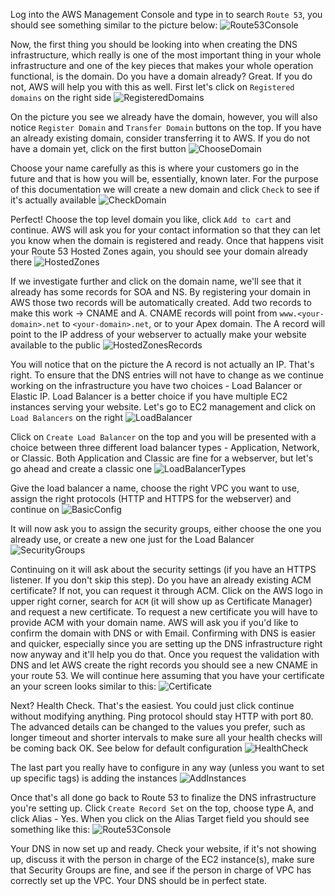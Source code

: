 Log into the AWS Management Console and type in to search `Route 53`, you should see something similar to the picture below:
![Route53Console](Project0-DNS1.png)

Now, the first thing you should be looking into when creating the DNS infrastructure, which really is one of the most important thing in your whole infrastructure and one of the key pieces that makes your whole operation functional, is the domain. Do you have a domain already? Great. If you do not, AWS will help you with this as well. First let's click on `Registered domains` on the right side
![RegisteredDomains](Project0-DNS2.png)

On the picture you see we already have the domain, however, you will also notice `Register Domain` and `Transfer Domain` buttons on the top. If you have an already existing domain, consider transferring it to AWS. If you do not have a domain yet, click on the first button
![ChooseDomain](Project0-DNS3.png)

Choose your name carefully as this is where your customers go in the future and that is how you will be, essentially, known later. For the purpose of this documentation we will create a new domain and click `Check` to see if it's actually available
![CheckDomain](Project0-DNS4.png)

Perfect! Choose the top level domain you like, click `Add to cart` and continue. AWS will ask you for your contact information so that they can let you know when the domain is registered and ready. Once that happens visit your Route 53 Hosted Zones again, you should see your domain already there
![HostedZones](Project0-DNS5.png)

If we investigate further and click on the domain name, we'll see that it already has some records for SOA and NS. By registering your domain in AWS those two records will be automatically created. Add two records to make this work -> CNAME and A. CNAME records will point from `www.<your-domain>.net` to `<your-domain>.net`, or to your Apex domain. The A record will point to the IP address of your webserver to actually make your website available to the public
![HostedZonesRecords](Project0-DNS6.png)

You will notice that on the picture the A record is not actually an IP. That's right. To ensure that the DNS entries will not have to change as we continue working on the infrastructure you have two choices - Load Balancer or Elastic IP. Load Balancer is a better choice if you have multiple EC2 instances serving your website. Let's go to EC2 management and click on `Load Balancers` on the right
![LoadBalancer](Project0-DNS7.png)

Click on `Create Load Balancer` on the top and you will be presented with a choice between three different load balancer types - Application, Network, or Classic. Both Application and Classic are fine for a webserver, but let's go ahead and create a classic one
![LoadBalancerTypes](Project0-DNS8.png)

Give the load balancer a name, choose the right VPC you want to use, assign the right protocols (HTTP and HTTPS for the webserver) and continue on
![BasicConfig](Project0-DNS9.png)

It will now ask you to assign the security groups, either choose the one you already use, or create a new one just for the Load Balancer
![SecurityGroups](Project0-DNS10.png)

Continuing on it will ask about the security settings (if you have an HTTPS listener. If you don't skip this step). Do you have an already existing ACM certificate? If not, you can request it through ACM. Click on the AWS logo in upper right corner, search for `ACM` (it will show up as Certificate Manager) and request a new certificate. To request a new certificate you will have to provide ACM with your domain name. AWS will ask you if you'd like to confirm the domain with DNS or with Email. Confirming with DNS is easier and quicker, especially since you are setting up the DNS infrastructure right now anyway and it'll help you do that. Once you request the validation with DNS and let AWS create the right records you should see a new CNAME in your route 53.
We will continue here assuming that you have your certificate an your screen looks similar to this:
![Certificate](Project0-DNS11.png)

Next? Health Check. That's the easiest. You could just click continue without modifying anything. Ping protocol should stay HTTP with port 80. The advanced details can be changed to the values you prefer, such as longer timeout and shorter intervals to make sure all your health checks will be coming back OK. See below for default configuration
![HealthCheck](Project0-DNS12.png)

The last part you really have to configure in any way (unless you want to set up specific tags) is adding the instances
![AddInstances](Project0-DNS13.png)

Once that's all done go back to Route 53 to finalize the DNS infrastructure you're setting up. Click `Create Record Set` on the top, choose type A, and click Alias - Yes. When you click on the Alias Target field you should see something like this:
![Route53Console](Project0-DNS14.png)

Your DNS in now set up and ready. Check your website, if it's not showing up, discuss it with the person in charge of the EC2 instance(s), make sure that Security Groups are fine, and see if the person in charge of VPC has correctly set up the VPC. Your DNS should be in perfect state.
